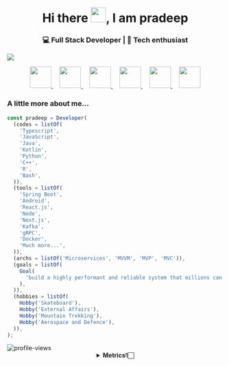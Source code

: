 <h1 align="center">Hi there <img src="https://github.com/TheDudeThatCode/TheDudeThatCode/blob/master/Assets/Hi.gif" width="35">, I am pradeep </h1>

<h3 align="center"> 💻 Full Stack Developer | 📖 Tech enthusiast</h3>

![](https://raw.githubusercontent.com/metoop/shravan20/main/assets/header.png)
<br>

<p align="center">
  <a title="Portfolio" href="https://pradeexsu.github.io/">
    <img src="https://cdn0.iconfinder.com/data/icons/web-development-79/32/development_globe_sphere-64.png" width="50" height="50" />
  </a>
  &nbsp;
  &nbsp;
  
  <a title="DEV.to" href="https://dev.to/pradeexsu">
    <img src="https://cdn3.iconfinder.com/data/icons/logos-and-brands-adobe/512/84_Dev-512.png" width="50" height="50" />
  </a>
  &nbsp;
  &nbsp;

  <!--
  <a title="Medium" href="https://medium.com/@sutharp777">
    <img src="https://cdn.mos.cms.futurecdn.net/uazw6gFQuEC29mxMM55Tpb-1200-80.jpg" width="45" height="45"  />
  </a>
  &nbsp;
  &nbsp;
  -->
  <a title="LinkedIn" href="https://www.linkedin.com/in/pradeep-swe/">
    <img src="https://cdn4.iconfinder.com/data/icons/social-media-and-logos-11/32/Logo_LinkedIn-512.png" width="50" height="50" />
  </a>
  &nbsp;
  &nbsp;
  
  <a title="Email" href="mailto:pradeexsu@gmail.com">
    <img src="https://cdn4.iconfinder.com/data/icons/social-media-and-logos-11/32/Logo_Gmail_envelope_letter_email-64.png" width="50" height="50" />
  </a>
  &nbsp;
  &nbsp;
  
  <a title="Stackoverflow" href="https://stackoverflow.com/users/12537691/pradeexsu?tab=profile">
    <img src="https://cdn0.iconfinder.com/data/icons/social-media-and-logos-11/32/logo_stackoverflow_Stack_overflow-64.png" width="50" height="50" />
  </a>
  &nbsp;
  &nbsp;
  
  <a title="Twitter" href="https://twitter.com/pradeexsu">
    <img src="https://cdn4.iconfinder.com/data/icons/social-media-and-logos-11/32/Logo_Twitter_bird-64.png" width="50" height="50" />
  </a>
</p>

### A little more about me...

```js
const pradeep = Developer(
  (codes = listOf(
    'Typescript',
    'JavaScript',
    'Java',
    'Kotlin',
    'Python',
    'C++',
    'R',
    'Bash',
  )),
  (tools = listOf(
    'Spring Boot',
    'Android',
    'React.js',
    'Node',
    'Next.js',
    'Kafka',
    'gRPC',
    'Docker',
    'Much more...',
  )),
  (archs = listOf('Microservices', 'MVVM', 'MVP', 'MVC')),
  (goals = listOf(
    Goal(
      'build a highly performant and reliable system that millions can use.',
    ),
  )),
  (hobbies = listOf(
    Hobby('Skateboard'),
    Hobby('External Affairs'),
    Hobby('Mountain Trekking'),
    Hobby('Aerospace and Defence'),
  )),
);
```

<img src="https://komarev.com/ghpvc/?username=sutharp777&color=blueviolet" alt="profile-views">

<div align="center">
    <details>
        <summary><b>Metrics👇🏻</b></summary>
    <br>
        
<img src="https://metrics.lecoq.io/pradeexsu?template=terminal&lines=1&habits=1&code=1&tweets=1&base=header%2C%20activity%2C%20community%2C%20repositories%2C%20metadata&base.indepth=false&base.hireable=false&base.skip=false&lines=false&lines.sections=base&lines.repositories.limit=4&lines.history.limit=1&habits=false&habits.from=200&habits.days=14&habits.facts=true&habits.charts=false&habits.charts.type=classic&habits.trim=false&habits.languages.limit=8&habits.languages.threshold=0%25&code=false&code.lines=12&code.load=400&code.days=3&code.visibility=public&tweets=false&tweets.user=0xrinshin&tweets.attachments=true&tweets.limit=2&config.timezone=Asia%2FKolkata&config.twemoji=true" height='100%'/>
    </details>
</div>
